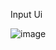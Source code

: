 Input Ui



![image](https://github.com/user-attachments/assets/a38f3819-039b-4ad8-b3ab-af9a2adad4eb)

